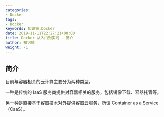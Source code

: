 ```yaml
---
categories:
- Docker
tags:
- Docker  
keywords: 知识铺,Docker
date: 2019-11-11T22:27:21+08:00
title: Docker 从入门到实践 - 简介
author: 知识铺
weight: -1
---
```


## 简介

目前与容器相关的云计算主要分为两种类型。

一种是传统的 IaaS 服务商提供对容器相关的服务，包括镜像下载、容器托管等。

另一种是直接基于容器技术对外提供容器云服务，所谓 Container as a Service（CaaS）。